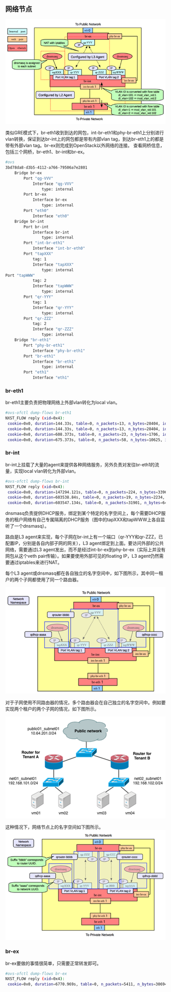 ## 网络节点
![Vlan 模式下的网络节点](../images/vlan_network_node.png)

类似GRE模式下，br-eth1收到到达的网包，int-br-eth1和phy-br-eth1上分别进行vlan转换，保证到达br-int上的网包都是带有内部vlan tag，到达br-eth1上的都是带有外部vlan tag。br-ex则完成到OpenStack以外网络的连接。
查看网桥信息，包括三个网桥，br-eth1、br-int和br-ex。
```sh
#ovs
3bd78da8-d3b5-4112-a766-79506a7e2801
    Bridge br-ex
        Port "qg-VVV"
            Interface "qg-VVV"
                type: internal
        Port br-ex
            Interface br-ex
                type: internal
        Port "eth0"
            Interface "eth0"
    Bridge br-int
        Port br-int
            Interface br-int
                type: internal
        Port "int-br-eth1"
            Interface "int-br-eth0"
        Port "tapXXX"
            tag: 1
            Interface "tapXXX"
                type: internal
Port "tapWWW"
            tag: 2
            Interface "tapWWW"
                type: internal
        Port "qr-YYY"
            tag: 1
            Interface "qr-YYY"
                type: internal
        Port "qr-ZZZ"
            tag: 2
            Interface "qr-ZZZ"
                type: internal
    Bridge "br-eth1"
        Port "phy-br-eth1"
            Interface "phy-br-eth1"
        Port "br-eth1"
            Interface "br-eth1"
                type: internal
        Port "eth1"
            Interface "eth1"
```

### br-eth1
br-eth1主要负责把物理网络上外部vlan转化为local vlan。
```sh
#ovs-ofctl dump-flows br-eth1
NXST_FLOW reply (xid=0x4):
 cookie=0x0, duration=144.33s, table=0, n_packets=13, n_bytes=28404, idle_age=24, hard_age=65534, priority=4,in_port=5,dl_vlan=101 actions=mod_vlan_vid:1,NORMAL
 cookie=0x0, duration=144.33s, table=0, n_packets=13, n_bytes=28404, idle_age=24, hard_age=65534, priority=4,in_port=5,dl_vlan=102 actions=mod_vlan_vid:2,NORMAL
 cookie=0x0, duration=608.373s, table=0, n_packets=23, n_bytes=1706, idle_age=65534, hard_age=65534, priority=2,in_port=5 actions=drop
 cookie=0x0, duration=675.373s, table=0, n_packets=58, n_bytes=10625, idle_age=24, hard_age=65534, priority=1 actions=NORMAL
```
###	br-int
br-int上挂载了大量的agent来提供各种网络服务，另外负责对发往br-eth1的流量，实现local vlan转化为外部vlan。
```sh
#ovs-ofctl dump-flows br-int
NXST_FLOW reply (xid=0x4):
 cookie=0x0, duration=147294.121s, table=0, n_packets=224, n_bytes=33961, idle_age=13, hard_age=65534, priority=3,in_port=4,dl_vlan=1 actions=mod_vlan_vid:101,NORMAL
 cookie=0x0, duration=603538.84s, table=0, n_packets=19, n_bytes=2234, idle_age=18963, hard_age=65534, priority=2,in_port=4 actions=drop
 cookie=0x0, duration=603547.134s, table=0, n_packets=31901, n_bytes=6419756, idle_age=13, hard_age=65534, priority=1 actions=NORMAL
```
dnsmasq负责提供DHCP服务，绑定到某个特定的名字空间上，每个需要DHCP服务的租户网络有自己专属隔离的DHCP服务（图中的tapXXX和tapWWW上各自监听了一个dnsmasq）。

路由是L3 agent来实现，每个子网在br-int上有一个端口（qr-YYY和qr-ZZZ，已配置IP，分别是各自内部子网的网关），L3 agent绑定到上面。要访问外部的公共网络，需要通过L3 agent发出，而不是经过int-br-ex到phy-br-ex（实际上并没有网包从这个veth pair传输）。如果要使用外部可见的floating IP，L3 agent仍然需要通过iptables来进行NAT。

每个L3 agent或dnsmasq都在各自独立的名字空间中，如下图所示，其中同一租户的两个子网都使用了同一个路由器。

![每个网络功能进程都在自己的名字空间中](../images/vlan_network_ns.png)

对于子网使用不同路由器的情况，多个路由器会在自己独立的名字空间中。例如要实现两个租户的两个子网的情况，如下图所示。

![两个租户的两个子网的结构](../images/vlan_two_tenant_two_subnet.png)

这种情况下，网络节点上的名字空间如下图所示。
![两个租户两个子网情况下的名字空间](../images/vlan_network_ns_2.png)

### br-ex
br-ex要做的事情很简单，只需要正常转发即可。
```sh
#ovs-ofctl dump-flows br-ex
NXST_FLOW reply (xid=0x4):
 cookie=0x0, duration=6770.969s, table=0, n_packets=5411, n_bytes=306944, idle_age=0, hard_age=65534, priority=0 actions=NORMAL
 ```
